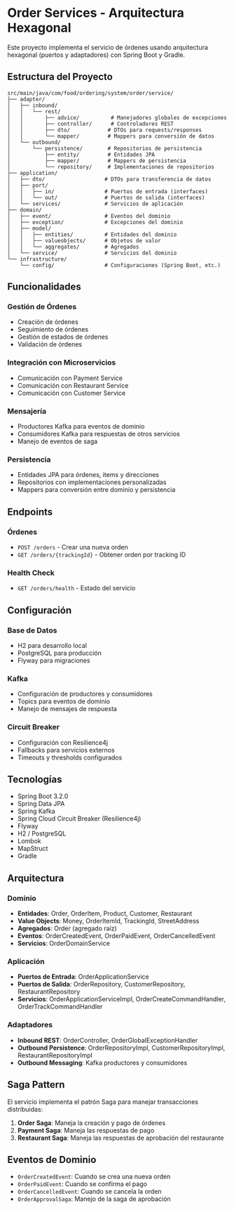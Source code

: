 # Order Services - Arquitectura Hexagonal

Este proyecto implementa el servicio de órdenes usando arquitectura hexagonal (puertos y adaptadores) con Spring Boot y Gradle.

## Estructura del Proyecto

```
src/main/java/com/food/ordering/system/order/service/
├── adapter/
│   ├── inbound/
│   │   └── rest/
│   │       ├── advice/          # Manejadores globales de excepciones
│   │       ├── controller/      # Controladores REST
│   │       ├── dto/            # DTOs para requests/responses
│   │       └── mapper/         # Mappers para conversión de datos
│   └── outbound/
│       └── persistence/        # Repositorios de persistencia
│           ├── entity/         # Entidades JPA
│           ├── mapper/         # Mappers de persistencia
│           └── repository/     # Implementaciones de repositorios
├── application/
│   ├── dto/                   # DTOs para transferencia de datos
│   ├── port/
│   │   ├── in/                # Puertos de entrada (interfaces)
│   │   └── out/               # Puertos de salida (interfaces)
│   └── services/              # Servicios de aplicación
├── domain/
│   ├── event/                 # Eventos del dominio
│   ├── exception/             # Excepciones del dominio
│   ├── model/
│   │   ├── entities/          # Entidades del dominio
│   │   ├── valueobjects/      # Objetos de valor
│   │   └── aggregates/        # Agregados
│   └── service/               # Servicios del dominio
└── infrastructure/
    └── config/                # Configuraciones (Spring Boot, etc.)
```

## Funcionalidades

### Gestión de Órdenes
- Creación de órdenes
- Seguimiento de órdenes
- Gestión de estados de órdenes
- Validación de órdenes

### Integración con Microservicios
- Comunicación con Payment Service
- Comunicación con Restaurant Service
- Comunicación con Customer Service

### Mensajería
- Productores Kafka para eventos de dominio
- Consumidores Kafka para respuestas de otros servicios
- Manejo de eventos de saga

### Persistencia
- Entidades JPA para órdenes, items y direcciones
- Repositorios con implementaciones personalizadas
- Mappers para conversión entre dominio y persistencia

## Endpoints

### Órdenes
- `POST /orders` - Crear una nueva orden
- `GET /orders/{trackingId}` - Obtener orden por tracking ID

### Health Check
- `GET /orders/health` - Estado del servicio

## Configuración

### Base de Datos
- H2 para desarrollo local
- PostgreSQL para producción
- Flyway para migraciones

### Kafka
- Configuración de productores y consumidores
- Topics para eventos de dominio
- Manejo de mensajes de respuesta

### Circuit Breaker
- Configuración con Resilience4j
- Fallbacks para servicios externos
- Timeouts y thresholds configurados

## Tecnologías

- Spring Boot 3.2.0
- Spring Data JPA
- Spring Kafka
- Spring Cloud Circuit Breaker (Resilience4j)
- Flyway
- H2 / PostgreSQL
- Lombok
- MapStruct
- Gradle

## Arquitectura

### Dominio
- **Entidades**: Order, OrderItem, Product, Customer, Restaurant
- **Value Objects**: Money, OrderItemId, TrackingId, StreetAddress
- **Agregados**: Order (agregado raíz)
- **Eventos**: OrderCreatedEvent, OrderPaidEvent, OrderCancelledEvent
- **Servicios**: OrderDomainService

### Aplicación
- **Puertos de Entrada**: OrderApplicationService
- **Puertos de Salida**: OrderRepository, CustomerRepository, RestaurantRepository
- **Servicios**: OrderApplicationServiceImpl, OrderCreateCommandHandler, OrderTrackCommandHandler

### Adaptadores
- **Inbound REST**: OrderController, OrderGlobalExceptionHandler
- **Outbound Persistence**: OrderRepositoryImpl, CustomerRepositoryImpl, RestaurantRepositoryImpl
- **Outbound Messaging**: Kafka productores y consumidores

## Saga Pattern

El servicio implementa el patrón Saga para manejar transacciones distribuidas:

1. **Order Saga**: Maneja la creación y pago de órdenes
2. **Payment Saga**: Maneja las respuestas de pago
3. **Restaurant Saga**: Maneja las respuestas de aprobación del restaurante

## Eventos de Dominio

- `OrderCreatedEvent`: Cuando se crea una nueva orden
- `OrderPaidEvent`: Cuando se confirma el pago
- `OrderCancelledEvent`: Cuando se cancela la orden
- `OrderApprovalSaga`: Manejo de la saga de aprobación
